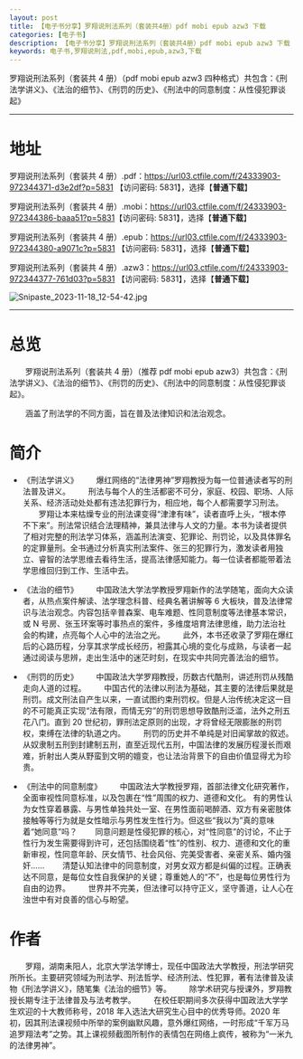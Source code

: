 ```yaml
---
layout: post
title: 【电子书分享】罗翔说刑法系列（套装共4册）pdf mobi epub azw3 下载
categories: [电子书]
description: 【电子书分享】罗翔说刑法系列（套装共4册）pdf mobi epub azw3 下载
keywords: 电子书,罗翔说刑法,pdf,mobi,epub,azw3,下载
---
```


罗翔说刑法系列（套装共 4 册）（pdf mobi epub azw3 四种格式）共包含：《刑法学讲义》、《法治的细节》、《刑罚的历史》、《刑法中的同意制度：从性侵犯罪谈起》

---

# 地址

罗翔说刑法系列（套装共 4 册）.pdf：<https://url03.ctfile.com/f/24333903-972344371-d3e2df?p=5831> 【访问密码: 5831】，选择【**普通下载**】

罗翔说刑法系列（套装共 4 册）.mobi：<https://url03.ctfile.com/f/24333903-972344386-baaa51?p=5831>【访问密码: 5831】，选择【**普通下载**】

罗翔说刑法系列（套装共 4 册）.epub：<https://url03.ctfile.com/f/24333903-972344380-a9071c?p=5831> 【访问密码: 5831】，选择【**普通下载**】

罗翔说刑法系列（套装共 4 册）.azw3：<https://url03.ctfile.com/f/24333903-972344377-761d03?p=5831> 【访问密码: 5831】，选择【**普通下载**】

![Snipaste_2023-11-18_12-54-42.jpg](https://cdn.jsdelivr.net/gh/isanthree/blog-gallery/pic/Snipaste_2023-11-18_12-54-42.jpg)

---

# 总览

&emsp;&emsp;罗翔说刑法系列（套装共 4 册）（推荐 pdf mobi epub azw3）共包含：《刑法学讲义》、《法治的细节》、《刑罚的历史》、《刑法中的同意制度：从性侵犯罪谈起》。

&emsp;&emsp;涵盖了刑法学的不同方面，旨在普及法律知识和法治观念。

# 简介

- 《刑法学讲义》
  &emsp;&emsp;爆红网络的“法律男神”罗翔教授为每一位普通读者写的刑法普及讲义。
  &emsp;&emsp;刑法与每个人的生活都密不可分，家庭、校园、职场、人际关系、经济活动处处都有违法犯罪行为，相应地，每个人都需要学习刑法。
  &emsp;&emsp;罗翔让本来枯燥专业的刑法课变得“津津有味”，读者直呼上头，“根本停不下来”。刑法常识结合法理精神，兼具法律与人文的力量。本书为读者提供了相对完整的刑法学习体系，涵盖刑法演变、犯罪论、刑罚论，以及具体罪名的定罪量刑。全书通过分析真实刑法案件、张三的犯罪行为，激发读者用独立、睿智的法学思维去看待生活，提高法律感知能力。每一位读者都能带着法学思维回归到工作、生活中去。

- 《法治的细节》
  &emsp;&emsp;中国政法大学法学教授罗翔新作的法学随笔，面向大众读者，从热点案件解读、法学理念科普、经典名著讲解等 6 大板块，普及法律常识与法治观念。内容包括辛普森案、电车难题、性同意制度等法律基本常识，或 N 号房、张玉环案等时事热点的案件，多维度培育法律思维，助力法治社会的构建，点亮每个人心中的法治之光。
  &emsp;&emsp;此外，本书还收录了罗翔在爆红后的心路历程，分享其求学成长经历，袒露其心境的变化与成熟，与读者一起通过阅读与思辨，走出生活中的迷茫时刻，在现实中共同完善法治的细节。

- 《刑罚的历史》
  &emsp;&emsp;中国政法大学罗翔教授，历数古代酷刑，讲述刑罚从残酷走向人道的过程。
  &emsp;&emsp;中国古代的法律以刑法为基础，其主要的法律后果就是刑罚。成文刑法自产生以来，一直试图约束刑罚权。但是人治传统决定这一目的不可能真正实现“法有限，而情无穷”的刑罚思想导致酷刑泛滥，法外之刑五花八门。直到 20 世纪初，罪刑法定原则的出现，才将曾经无限膨胀的刑罚权，束缚在法律的轨道之内。
  &emsp;&emsp;刑罚的历史并不单纯是对旧闻掌故的叙述。从奴隶制五刑到封建制五刑，直至近现代五刑，中国法律的发展历程漫长而艰难，折射出人类从野蛮到文明的嬗变，也让法治背景下的自由价值显得尤为珍贵。

- 《刑法中的同意制度》
  &emsp;&emsp;中国政法大学教授罗翔，首部法律文化研究著作，全面审视性同意标准，以及包裹在“性”周围的权力、道德和文化。
  有的男性认为女性穿着暴露、与男性单独共处一室、在男性面前喝醉酒、双方有亲密肢体接触等等行为就是女性暗示与男性发生性行为。但这些“我以为”真的意味着“她同意”吗？
  &emsp;&emsp;同意问题是性侵犯罪的核心，对“性同意”的讨论，不止于性行为发生需要得到许可，还包括围绕着“性”的性别、权力、道德和文化的重新审视，性同意年龄、厌女情节、社会风俗、完美受害者、亲密关系、婚内强奸……
  &emsp;&emsp;清楚认知法律中的同意制度，对男女双方都是纠偏的过程。正确表达不同意，是每位女性自我保护的关键；尊重她人的“不”，也是每位男性行为自由的边界。
  &emsp;&emsp;世界并不完美，但法律可以持守正义，坚守善道，让人心在浊世中有对良善的信心与盼望。

# 作者

&emsp;&emsp;罗翔，湖南耒阳人，北京大学法学博士，现任中国政法大学教授，刑法学研究所所长。主要研究领域为刑法学、刑法哲学、经济刑法、性犯罪，著有法律普及读物《刑法学讲义》，随笔集《法治的细节》等。
&emsp;&emsp;除学术研究与授课外，罗翔教授长期专注于法律普及与法考教学。
&emsp;&emsp;在校任职期间多次获得中国政法大学学生欢迎的十大教师称号，2018 年入选法大研究生心目中的优秀导师。2020 年初，因其刑法课视频中所举的案例幽默风趣，意外爆红网络，一时形成“千军万马追罗翔法考”之势。其上课视频截图所制作的表情包在网络上疯传，被称为“一米九的法律男神”。
